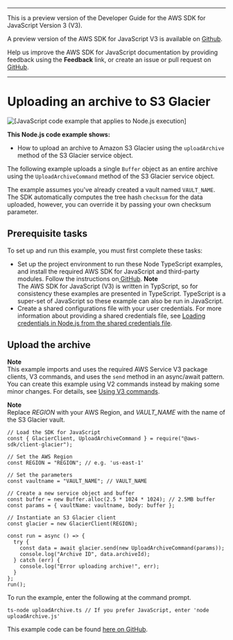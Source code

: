 --------

This is a preview version of the Developer Guide for the AWS SDK for JavaScript Version 3 \(V3\)\.

A preview version of the AWS SDK for JavaScript V3 is available on [Github](https://github.com/aws/aws-sdk-js-v3)\.

Help us improve the AWS SDK for JavaScript documentation by providing feedback using the **Feedback** link, or create an issue or pull request on [GitHub](https://github.com/awsdocs/aws-sdk-for-javascript-v3)\.

--------

# Uploading an archive to S3 Glacier<a name="glacier-example-uploadarchive"></a>

![\[JavaScript code example that applies to Node.js execution\]](http://docs.aws.amazon.com/sdk-for-javascript/v3/developer-guide/images/nodeicon.png)

**This Node\.js code example shows:**
+ How to upload an archive to Amazon S3 Glacier using the `uploadArchive` method of the S3 Glacier service object\.

The following example uploads a single `Buffer` object as an entire archive using the `UploadArchiveCommand` method of the S3 Glacier service object\.

The example assumes you've already created a vault named `VAULT_NAME`\. The SDK automatically computes the tree hash `checksum` for the data uploaded, however, you can override it by passing your own checksum parameter\.

## Prerequisite tasks<a name="glacier-example-uploadarchive-prerequisites"></a>

To set up and run this example, you must first complete these tasks:
+ Set up the project environment to run these Node TypeScript examples, and install the required AWS SDK for JavaScript and third\-party modules\. Follow the instructions on[ GitHub](https://github.com/awsdocs/aws-doc-sdk-examples/tree/master/javascriptv3/example_code/glacier/README.md)\.
**Note**  
The AWS SDK for JavaScript \(V3\) is written in TypScript, so for consistency these examples are presented in TypeScript\. TypeScript is a super\-set of JavaScript so these example can also be run in JavaScript\.
+ Create a shared configurations file with your user credentials\. For more information about providing a shared credentials file, see [Loading credentials in Node\.js from the shared credentials file](loading-node-credentials-shared.md)\.

## Upload the archive<a name="glacier-example-uploadarchive-code"></a>

**Note**  
This example imports and uses the required AWS Service V3 package clients, V3 commands, and uses the `send` method in an async/await pattern\. You can create this example using V2 commands instead by making some minor changes\. For details, see [Using V3 commands](welcome.md#using_v3_commands)\.

**Note**  
Replace *REGION* with your AWS Region, and *VAULT\_NAME* with the name of the S3 Glacier vault\.

```
// Load the SDK for JavaScript
const { GlacierClient, UploadArchiveCommand } = require("@aws-sdk/client-glacier");

// Set the AWS Region
const REGION = "REGION"; // e.g. 'us-east-1'

// Set the parameters
const vaultname = "VAULT_NAME"; // VAULT_NAME

// Create a new service object and buffer
const buffer = new Buffer.alloc(2.5 * 1024 * 1024); // 2.5MB buffer
const params = { vaultName: vaultname, body: buffer };

// Instantiate an S3 Glacier client
const glacier = new GlacierClient(REGION);

const run = async () => {
  try {
    const data = await glacier.send(new UploadArchiveCommand(params));
    console.log("Archive ID", data.archiveId);
  } catch (err) {
    console.log("Error uploading archive!", err);
  }
};
run();
```

To run the example, enter the following at the command prompt\.

```
ts-node uploadArchive.ts // If you prefer JavaScript, enter 'node uploadArchive.js'
```

This example code can be found [here on GitHub](https://github.com/awsdocs/aws-doc-sdk-examples/blob/master/javascriptv3/example_code/glacier/src/uploadArchive.ts)\.